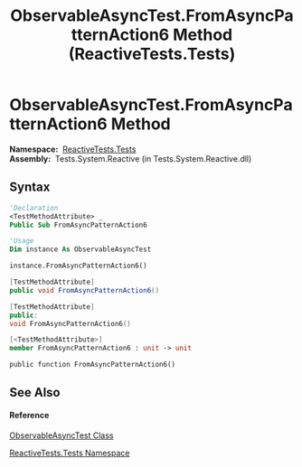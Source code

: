 ﻿---
title: ObservableAsyncTest.FromAsyncPatternAction6 Method  (ReactiveTests.Tests)
TOCTitle: FromAsyncPatternAction6 Method
ms:assetid: M:ReactiveTests.Tests.ObservableAsyncTest.FromAsyncPatternAction6
ms:mtpsurl: https://msdn.microsoft.com/en-us/library/reactivetests.tests.observableasynctest.fromasyncpatternaction6(v=VS.103)
ms:contentKeyID: 36618990
ms.date: 06/28/2011
mtps_version: v=VS.103
f1_keywords:
- ReactiveTests.Tests.ObservableAsyncTest.FromAsyncPatternAction6
dev_langs:
- CSharp
- JScript
- VB
- FSharp
- c++
---

# ObservableAsyncTest.FromAsyncPatternAction6 Method

**Namespace:**  [ReactiveTests.Tests](hh289046\(v=vs.103\).md)  
**Assembly:**  Tests.System.Reactive (in Tests.System.Reactive.dll)

## Syntax

``` vb
'Declaration
<TestMethodAttribute> _
Public Sub FromAsyncPatternAction6
```

``` vb
'Usage
Dim instance As ObservableAsyncTest

instance.FromAsyncPatternAction6()
```

``` csharp
[TestMethodAttribute]
public void FromAsyncPatternAction6()
```

``` c++
[TestMethodAttribute]
public:
void FromAsyncPatternAction6()
```

``` fsharp
[<TestMethodAttribute>]
member FromAsyncPatternAction6 : unit -> unit 
```

``` jscript
public function FromAsyncPatternAction6()
```

## See Also

#### Reference

[ObservableAsyncTest Class](hh314747\(v=vs.103\).md)

[ReactiveTests.Tests Namespace](hh289046\(v=vs.103\).md)

